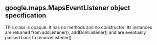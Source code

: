 <h2 id="MapsEventListener">
google.maps.MapsEventListener
object specification
</h2><p>This class is opaque. It has no methods and no constructor. Its instances are returned from addListener(), addDomListener() and are eventually passed back to removeListener().</p>